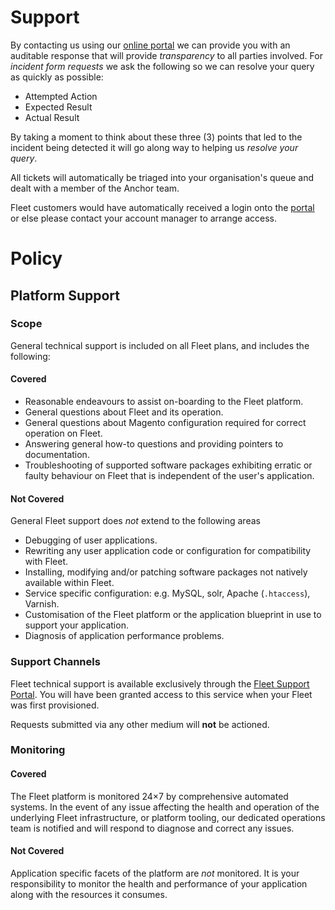 # Support

By contacting us using our [online portal](https://anchorfleet.zendesk.com/) we
can provide you with an auditable response that will provide *transparency* to
all parties involved. For *incident form requests* we ask the following so we
can resolve your query as quickly as possible:

* Attempted Action
* Expected Result
* Actual Result

By taking a moment to think about these three (3) points that led to the
incident being detected it will go along way to helping us *resolve your
query*.

All tickets will automatically be triaged into your organisation's queue and
dealt with a member of the Anchor team.

Fleet customers would have automatically received a login onto the
[portal](https://anchorfleet.zendesk.com/) or else please contact your account
manager to arrange access.

# Policy

## Platform Support

### Scope

General technical support is included on all Fleet plans, and includes the
following:

#### Covered

 * Reasonable endeavours to assist on-boarding to the Fleet platform.
 * General questions about Fleet and its operation.
 * General questions about Magento configuration required for correct operation
   on Fleet.
 * Answering general how-to questions and providing pointers to documentation.
 * Troubleshooting of supported software packages exhibiting erratic or faulty
   behaviour on Fleet that is independent of the user's application.

#### Not Covered

General Fleet support does *not* extend to the following areas

 * Debugging of user applications.
 * Rewriting any user application code or configuration for compatibility with
   Fleet.
 * Installing, modifying and/or patching software packages not natively
   available within Fleet.
 * Service specific configuration: e.g. MySQL, solr, Apache (`.htaccess`),
   Varnish.
 * Customisation of the Fleet platform or the application blueprint in use to
   support your application.
 * Diagnosis of application performance problems.

### Support Channels

Fleet technical support is available exclusively through the [Fleet Support
Portal](https://support.anchorfleet.com/).  You will have been granted access
to this service when your Fleet was first provisioned.

Requests submitted via any other medium will **not** be actioned.

### Monitoring

#### Covered

The Fleet platform is monitored 24×7 by comprehensive automated systems. In the
event of any issue affecting the health and operation of the underlying Fleet
infrastructure, or platform tooling, our dedicated operations team is notified
and will respond to diagnose and correct any issues.

#### Not Covered

Application specific facets of the platform are *not* monitored.  It is your
responsibility to monitor the health and performance of your application along
with the resources it consumes.
